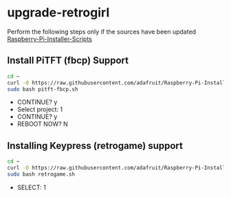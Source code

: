 # upgrade-retrogirl

Perform the following steps only if the sources have been updated [Raspberry-Pi-Installer-Scripts](https://github.com/adafruit/Raspberry-Pi-Installer-Scripts/)

## Install PiTFT (fbcp) Support

```sh
cd ~
curl -O https://raw.githubusercontent.com/adafruit/Raspberry-Pi-Installer-Scripts/master/pitft-fbcp.sh
sudo bash pitft-fbcp.sh
```

* CONTINUE? y
* Select project: 1
* CONTINUE? y
* REBOOT NOW? N

## Installing Keypress (retrogame) support

```sh
cd ~
curl -O https://raw.githubusercontent.com/adafruit/Raspberry-Pi-Installer-Scripts/master/retrogame.sh
sudo bash retrogame.sh
```

* SELECT: 1
